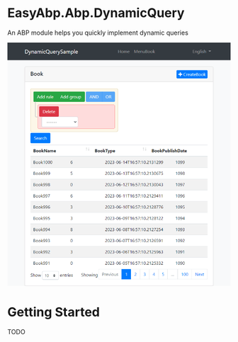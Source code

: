 # EasyAbp.Abp.DynamicQuery

An ABP module helps you quickly implement dynamic queries

![demo.gif](/docs/images/demo.gif)

# Getting Started

TODO